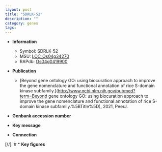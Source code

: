 ```yaml
---
layout: post
title: "SDRLK-52"
description: ""
category: genes
tags: 
---
```


* **Information**  
    + Symbol: SDRLK-52  
    + MSU: [LOC_Os04g34270](http://rice.uga.edu/cgi-bin/ORF_infopage.cgi?orf=LOC_Os04g34270)  
    + RAPdb: [Os04g0419900](https://rapdb.dna.affrc.go.jp/locus/?name=Os04g0419900)  

* **Publication**  
    + [Beyond gene ontology GO: using biocuration approach to improve the gene nomenclature and functional annotation of rice S-domain kinase subfamily.](http://www.ncbi.nlm.nih.gov/pubmed?term=Beyond gene ontology GO: using biocuration approach to improve the gene nomenclature and functional annotation of rice S-domain kinase subfamily.%5BTitle%5D), 2021, PeerJ.

* **Genbank accession number**  

* **Key message**  

* **Connection**  

[//]: # * **Key figures**  


